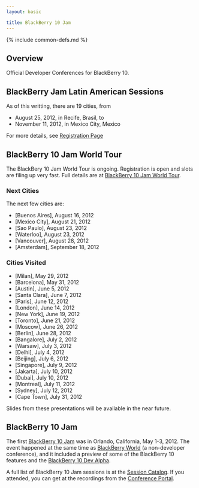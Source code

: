 ```yaml
---
layout: basic

title: BlackBerry 10 Jam
---
```

{% include common-defs.md %}

## Overview

Official Developer Conferences for BlackBerry 10.

## BlackBerry Jam Latin American Sessions

As of this writting, there are 19 cities, from
* August 25, 2012, in Recife, Brasil, to
* November 11, 2012, in Mexico City, Mexico

For more details, see [Registration Page](http://blackberryjamsessions.com/registre-se/)

## BlackBerry 10 Jam World Tour

The BlackBery 10 Jam World Tour is ongoing.  Registration is open and slots are filing up very fast.
Full details are at [BlackBerry 10 Jam World Tour](http://www.blackberryjamworldtour.com/).

### Next Cities

The next few cities are:
* [Buenos Aires], August 16, 2012
* [Mexico City], August 21, 2012
* [Sao Paulo], August 23, 2012
* [Waterloo], August 23, 2012
* [Vancouver], August 28, 2012
* [Amsterdam], September 18, 2012

### Cities Visited

* [Milan], May 29, 2012
* [Barcelona], May 31, 2012
* [Austin], June 5, 2012
* [Santa Clara], June 7, 2012
* [Paris], June 12, 2012
* [London], June 14, 2012
* [New York], June 19, 2012
* [Toronto], June 21, 2012
* [Moscow], June 26, 2012
* [Berlin], June 28, 2012
* [Bangalore], July 2, 2012
* [Warsaw], July 3, 2012
* [Delhi], July 4, 2012
* [Beijing], July 6, 2012
* [Singapore], July 9, 2012
* [Jakarta], July 10, 2012
* [Dubai], July 10, 2012
* [Montreal], July 11, 2012
* [Sydney], July 12, 2012
* [Cape Town], July 31, 2012

Slides from these presentations will be available in the near future.

## BlackBerry 10 Jam

The first [BlackBerry 10 Jam](http://www.blackberryjamconference.com/) was in Orlando, California, May 1-3, 2012.
The event happened at the same time as [BlackBerry World](http://www.blackberryworld.com/) (a non-developer conference),
and it included a preview of some of the BlackBerry 10 features and the [BlackBerry 10 Dev Alpha](http://devblog.blackberry.com/2012/05/what-is-blackberry-10-dev-alpha/).

A full list of BlackBerry 10 Jam sessions is at the
[Session Catalog](https://bbworld.blackberryconferences.net/2012/scheduler/newCatalog.do).
If you attended, you can get at the recordings
from the [Conference Portal](https://bbworld.blackberryconferences.net/2012/portal/myPortal.ww).


